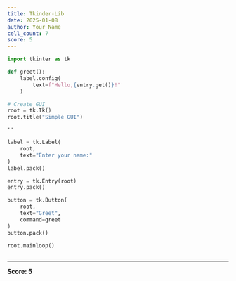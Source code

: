 ```yaml
---
title: Tkinder-Lib
date: 2025-01-08
author: Your Name
cell_count: 7
score: 5
---
```


```python
import tkinter as tk
```


```python
def greet():
    label.config(
        text=f"Hello,{entry.get()}!"
    )
```


```python
# Create GUI
root = tk.Tk()
root.title("Simple GUI")
```




    ''




```python
label = tk.Label(
    root,
    text="Enter your name:"
)
label.pack()
```


```python
entry = tk.Entry(root)
entry.pack()
```


```python
button = tk.Button(
    root,
    text="Greet",
    command=greet
)
button.pack()

root.mainloop()
```


```python

```


---
**Score: 5**
